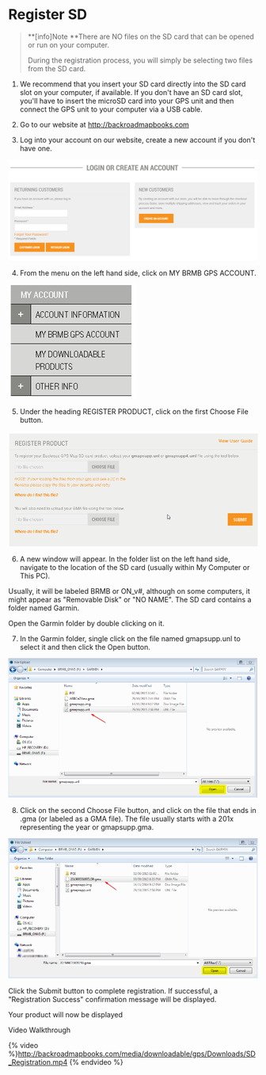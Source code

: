 Register SD
===========

> **[info]Note **There are NO files on the SD card that can be opened or run on your computer.
>
>During the registration process, you will simply be selecting two files from the SD card.

1. We recommend that you insert your SD card directly into the SD card slot on your computer, if available. If you don't have an SD card slot, you'll have to insert the microSD card into your GPS unit and then connect the GPS unit to your computer via a USB cable. 

2. Go to our website at http://backroadmapbooks.com

3. Log into your account on our website, create a new account if you don't have one.

![](/assets/login_create.png)

4. From the menu on the left hand side, click on MY BRMB GPS ACCOUNT.

![](/assets/mybrmbgpsaccount.png)

5. Under the heading REGISTER PRODUCT, click on the first Choose File button.

![](/assets/choose.png)

6. A new window will appear.  In the folder list on the left hand side, navigate to the location of the SD card (usually within My Computer or This PC).

Usually, it will be labeled BRMB or ON_v#, although on some computers, it might appear as "Removable Disk" or "NO NAME".  The SD card contains a folder named Garmin.

Open the Garmin folder by double clicking on it.

7. In the Garmin folder, single click on the file named gmapsupp.unl to select it and then click the Open button. 

![](/assets/unl_select.png)

8. Click on the second Choose File button, and click on the file that ends in .gma (or labeled as a GMA file). The file usually starts with a 201x representing the year or gmapsupp.gma.

![](/assets/gma_select.png)

Click the Submit button to complete registration. If successful, a "Registration Success" confirmation message will be displayed.

Your product will now be displayed 

Video Walkthrough

{% video %}http://backroadmapbooks.com/media/downloadable/gps/Downloads/SD_Registration.mp4 {% endvideo %}
 


